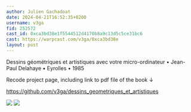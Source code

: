 ```yaml
---
author: Julien Gachadoat
date: 2024-04-21T16:52:35+0200
username: v3ga
fid: 252572
cast_id: 0xca3bd38e1f5544512d4170b8a9c13d5c5ce31bc6
cast: https://warpcast.com/v3ga/0xca3bd38e
layout: post
---
```

Dessins géométriques et artistiques avec votre micro-ordinateur • Jean-Paul Delahaye • Eyrolles • 1985   
  
Recode project page, including link to pdf file of the book ↓  
  
https://github.com/v3ga/dessins_geometriques_et_artistiques  

![](https://imagedelivery.net/BXluQx4ige9GuW0Ia56BHw/006f2908-7ae6-46a3-7348-744bea7f7100/original)
![](https://imagedelivery.net/BXluQx4ige9GuW0Ia56BHw/32f3a3e5-458c-41c9-cd18-1d625a126100/original)